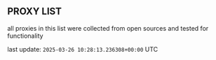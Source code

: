 ## PROXY LIST

all proxies in this list were collected from open sources and tested for functionality

last update: `2025-03-26 10:28:13.236308+00:00` UTC